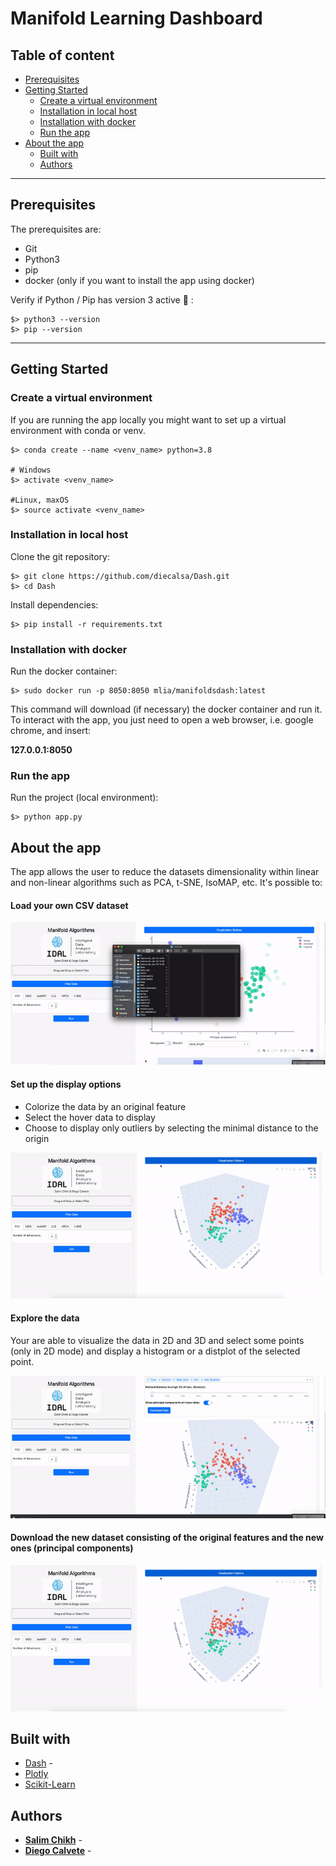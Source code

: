 # Manifold Learning Dashboard


## Table of content

- [Prerequisites](#prerequisites)
- [Getting Started](#getting-started)
  - [Create a virtual environment](#create-a-virtual-environment)
  - [Installation in local host](#installation-in-localhost)
  - [Installation with docker](#installation-with-docker)
  - [Run the app](#run-the-app)
- [About the app](#about-the-app)
  - [Built with](#Built-with)
  - [Authors](#Authors)


----

## Prerequisites 

The prerequisites are:

- Git
- Python3
- pip
- docker (only if you want to install the app using docker)

Verify if Python / Pip has version 3 active :snake: :

```
$> python3 --version
$> pip --version
```

----

## Getting Started


### **Create a virtual environment**

If you are running the app locally you might want to set up a virtual environment with conda or venv.

```
$> conda create --name <venv_name> python=3.8

# Windows
$> activate <venv_name>

#Linux, maxOS
$> source activate <venv_name>
```


### **Installation in local host**

Clone the git repository:
```
$> git clone https://github.com/diecalsa/Dash.git
$> cd Dash
```

Install dependencies:
```
$> pip install -r requirements.txt
```

### **Installation with docker**

Run the docker container:

```
$> sudo docker run -p 8050:8050 mlia/manifoldsdash:latest
```

This command will download (if necessary) the docker container and run it. To interact with the app, you just need to open a web browser, i.e. google chrome, and insert:

**127.0.0.1:8050**

### **Run the app**

Run the project (local environment):
```
$> python app.py
```


## About the app

The app allows the user to reduce the datasets dimensionality within linear and non-linear algorithms such as PCA, t-SNE, IsoMAP, etc.
It's possible to:

#### Load your own CSV dataset

![Upload](https://github.com/diecalsa/Dash/blob/develop/src/upload_data.gif)


#### Set up the display options
* Colorize the data by an original feature
* Select the hover data to display 
* Choose to display only outliers by selecting the minimal distance to the origin

![Download](https://github.com/diecalsa/Dash/blob/develop/src/download_data.gif)

#### Explore the data
Your are able to visualize the data in 2D and 3D and select some points (only in 2D mode) and display a histogram or a distplot of the selected point.

![explore](https://github.com/diecalsa/Dash/blob/develop/src/explore_data.gif)


#### Download the new dataset consisting of the original features and the new ones (principal components)

![Download](https://github.com/diecalsa/Dash/blob/develop/src/download_data.gif)




## Built with

* [Dash](https://dash.plotly.com/) -
* [Plotly](https://plotly.com/)
* [Scikit-Learn](https://scikit-learn.org/stable/)


## Authors

* **[Salim Chikh](https://www.linkedin.com/in/salim-chikh-48b679109/)** - 
* **[Diego Calvete](https://www.linkedin.com/in/diego-calvete-010532b5/)** -
